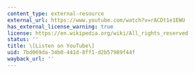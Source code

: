 ```yaml
---
content_type: external-resource
external_url: https://www.youtube.com/watch?v=rACDt1e1EWU
has_external_license_warning: true
license: https://en.wikipedia.org/wiki/All_rights_reserved
status: ''
title: \[Listen on YouTube\]
uid: 7bd069da-34b0-441d-8ff1-d2b57989f44f
wayback_url: ''
---
```

